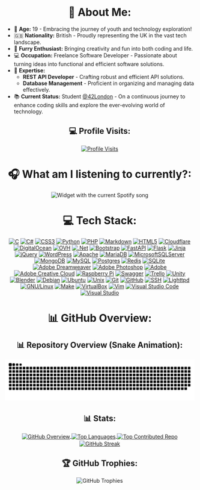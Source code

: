 <div>
   <h1 align="center">💫 About Me:</h1>
   <ul>
      <li>🎉 <strong>Age:</strong> 19 - Embracing the journey of youth and technology exploration!</li>
      <li>🇬🇧 <strong>Nationality:</strong> British - Proudly representing the UK in the vast tech landscape.</li>
      <li>🐾 <strong>Furry Enthusiast:</strong> Bringing creativity and fun into both coding and life.</li>
      <li>💻 <strong>Occupation:</strong> Freelance Software Developer - Passionate about turning ideas into functional and efficient software solutions.</li>
      <li>
         🚀 <strong>Expertise:</strong>
         <ul>
            <li><strong>REST API Developer</strong> - Crafting robust and efficient API solutions.</li>
            <li><strong>Database Management</strong> - Proficient in organizing and managing data effectively.</li>
         </ul>
      </li>
      <li>📚 <strong>Current Status:</strong> Student <a href="https://42london.com" target=_blank>@42London</a> - On a continuous journey to enhance coding skills and explore the ever-evolving world of technology.</li>
   </ul>
</div>
<div align="center">
   <h2>💻 Profile Visits:</h2>
   <a href="https://github.com/WOLFIE-OG">
   <img src="https://komarev.com/ghpvc/?username=wolfie-og&label=Profile%20views&color=0e75b6&style=for-the-badge" alt="Profile Visits" />
   </a>
</div>
<div align="center">
   <h1>🎧 What am I listening to currently?:</h1>
   <img src="https://spotify.wolfieog.xyz/?theme=dark&scan=true&rainbow=false" alt="Widget with the current Spotify song" />
</div>
<div align="center">
   <h1>💻 Tech Stack:</h1>

[![C](https://img.shields.io/badge/c-%2300599C.svg?style=for-the-badge&logo=c&logoColor=white)](https://en.wikipedia.org/wiki/C_(programming_language)) [![C#](https://img.shields.io/badge/c%23-%23239120.svg?style=for-the-badge&logo=csharp&logoColor=white)](https://docs.microsoft.com/en-us/dotnet/csharp/) [![CSS3](https://img.shields.io/badge/css3-%231572B6.svg?style=for-the-badge&logo=css3&logoColor=white)](https://developer.mozilla.org/en-US/docs/Web/CSS) [![Python](https://img.shields.io/badge/python-3670A0?style=for-the-badge&logo=python&logoColor=ffdd54)](https://www.python.org/) [![PHP](https://img.shields.io/badge/php-%23777BB4.svg?style=for-the-badge&logo=php&logoColor=white)](https://www.php.net/) [![Markdown](https://img.shields.io/badge/markdown-%23000000.svg?style=for-the-badge&logo=markdown&logoColor=white)](https://www.markdownguide.org/getting-started/) [![HTML5](https://img.shields.io/badge/html5-%23E34F26.svg?style=for-the-badge&logo=html5&logoColor=white)](https://developer.mozilla.org/en-US/docs/Web/HTML) [![Cloudflare](https://img.shields.io/badge/Cloudflare-F38020?style=for-the-badge&logo=Cloudflare&logoColor=white)](https://www.cloudflare.com/) [![DigitalOcean](https://img.shields.io/badge/DigitalOcean-%230167ff.svg?style=for-the-badge&logo=digitalOcean&logoColor=white)](https://www.digitalocean.com/) [![OVH](https://img.shields.io/badge/ovh-%23123F6D.svg?style=for-the-badge&logo=ovh&logoColor=#123F6D)](https://www.ovh.com/) [![.Net](https://img.shields.io/badge/.NET-5C2D91?style=for-the-badge&logo=.net&logoColor=white)](https://dotnet.microsoft.com/) [![Bootstrap](https://img.shields.io/badge/bootstrap-%238511FA.svg?style=for-the-badge&logo=bootstrap&logoColor=white)](https://getbootstrap.com/) [![FastAPI](https://img.shields.io/badge/FastAPI-005571?style=for-the-badge&logo=fastapi)](https://fastapi.tiangolo.com/) [![Flask](https://img.shields.io/badge/flask-%23000.svg?style=for-the-badge&logo=flask&logoColor=white)](https://flask.palletsprojects.com/en/2.1.x/) [![Jinja](https://img.shields.io/badge/jinja-white.svg?style=for-the-badge&logo=jinja&logoColor=black)](https://palletsprojects.com/p/jinja/) [![jQuery](https://img.shields.io/badge/jquery-%230769AD.svg?style=for-the-badge&logo=jquery&logoColor=white)](https://jquery.com/) [![WordPress](https://img.shields.io/badge/WordPress-%23117AC9.svg?style=for-the-badge&logo=WordPress&logoColor=white)](https://wordpress.org/) [![Apache](https://img.shields.io/badge/apache-%23D42029.svg?style=for-the-badge&logo=apache&logoColor=white)](https://httpd.apache.org/) [![MariaDB](https://img.shields.io/badge/MariaDB-003545?style=for-the-badge&logo=mariadb&logoColor=white)](https://mariadb.org/) [![MicrosoftSQLServer](https://img.shields.io/badge/Microsoft%20SQL%20Server-CC2927?style=for-the-badge&logo=microsoft%20sql%20server&logoColor=white)](https://www.microsoft.com/en-us/sql-server) [![MongoDB](https://img.shields.io/badge/MongoDB-%234ea94b.svg?style=for-the-badge&logo=mongodb&logoColor=white)](https://www.mongodb.com/) [![MySQL](https://img.shields.io/badge/mysql-%2300000f.svg?style=for-the-badge&logo=mysql&logoColor=white)](https://www.mysql.com/) [![Postgres](https://img.shields.io/badge/postgres-%23316192.svg?style=for-the-badge&logo=postgresql&logoColor=white)](https://www.postgresql.org/) [![Redis](https://img.shields.io/badge/redis-%23DD0031.svg?style=for-the-badge&logo=redis&logoColor=white)](https://redis.io/) [![SQLite](https://img.shields.io/badge/sqlite-%2307405e.svg?style=for-the-badge&logo=sqlite&logoColor=white)](https://www.sqlite.org/) [![Adobe Dreamweaver](https://img.shields.io/badge/Adobe%20Dreamweaver-FF61F6.svg?style=for-the-badge&logo=Adobe%20Dreamweaver&logoColor=white)](https://www.adobe.com/products/dreamweaver.html) [![Adobe Photoshop](https://img.shields.io/badge/adobe%20photoshop-%2331A8FF.svg?style=for-the-badge&logo=adobe%20photoshop&logoColor=white)](https://www.adobe.com/products/photoshop.html) [![Adobe](https://img.shields.io/badge/adobe-%23FF0000.svg?style=for-the-badge&logo=adobe&logoColor=white)](https://www.adobe.com/) [![Adobe Creative Cloud](https://img.shields.io/badge/Adobe%20Creative%20Cloud-DA1F26.svg?style=for-the-badge&logo=Adobe%20Creative%20Cloud&logoColor=white)](https://www.adobe.com/creativecloud.html) [![Raspberry Pi](https://img.shields.io/badge/-RaspberryPi-C51A4A?style=for-the-badge&logo=Raspberry-Pi)](https://www.raspberrypi.org/) [![Swagger](https://img.shields.io/badge/-Swagger-%23Clojure?style=for-the-badge&logo=swagger&logoColor=white)](https://swagger.io/) [![Trello](https://img.shields.io/badge/Trello-%23026AA7.svg?style=for-the-badge&logo=Trello&logoColor=white)](https://trello.com/) [![Unity](https://img.shields.io/badge/Unity-%23000000.svg?style=for-the-badge&logo=unity&logoColor=white)](https://unity.com/) [![Blender](https://img.shields.io/badge/Blender-%23F5792A.svg?style=for-the-badge&logo=blender&logoColor=white)](https://www.blender.org/) [![Debian](https://img.shields.io/badge/Debian-A81D33?style=for-the-badge&logo=debian&logoColor=white)](https://www.debian.org/) [![Ubuntu](https://img.shields.io/badge/Ubuntu-E95420?style=for-the-badge&logo=ubuntu&logoColor=white)](https://ubuntu.com/) [![Unix](https://img.shields.io/badge/Unix-%23505151.svg?style=for-the-badge&logo=unix&logoColor=white)](https://www.unix.org/) [![Git](https://img.shields.io/badge/Git-F05032?style=for-the-badge&logo=git&logoColor=white)](https://git-scm.com/) [![GitHub](https://img.shields.io/badge/GitHub-181717?style=for-the-badge&logo=github&logoColor=white)](https://github.com/) [![SSH](https://img.shields.io/badge/SSH-22-green?style=for-the-badge&logo=ssh)](https://www.ssh.com/) [![Lighttpd](https://img.shields.io/badge/Lighttpd-1.4.59-blue?style=for-the-badge&logo=lighttpd)](https://www.lighttpd.net/) [![GNU/Linux](https://img.shields.io/badge/GNU/Linux-OS-orange?style=for-the-badge&logo=linux)](https://www.gnu.org/gnu/linux-and-gnu.html) [![Make](https://img.shields.io/badge/Make-Tools-green?style=for-the-badge&logo=gnu-make)](https://www.gnu.org/software/make/) [![VirtualBox](https://img.shields.io/badge/VirtualBox-v6.1-blue?style=for-the-badge&logo=virtualbox)](https://www.virtualbox.org/) [![Vim](https://img.shields.io/badge/Vim-019733?style=for-the-badge&logo=vim&logoColor=white)](https://www.vim.org/) [![Visual Studio Code](https://img.shields.io/badge/VS_Code-007ACC?style=for-the-badge&logo=visual-studio-code&logoColor=white)](https://code.visualstudio.com/) [![Visual Studio](https://img.shields.io/badge/Visual_Studio-5C2D91?style=for-the-badge&logo=visual-studio&logoColor=white)](https://visualstudio.microsoft.com/)

</div>
<div align="center">
   <h1>📊 GitHub Overview:</h1>
   <h2>📊 Repository Overview (Snake Animation):</h2>
   <img src="https://raw.githubusercontent.com/WOLFIE-OG/WOLFIE-OG/output/snake.svg" alt="Snake Animation" />
   <h2>📊 Stats:</h2>
   <a href="https://github.com/WOLFIE-OG">
   <img height=200 align="center" src="https://github-readme-stats.vercel.app/api?username=WOLFIE-OG&theme=dark&hide_border=false&include_all_commits=true&count_private=true" alt="GitHub Overview" />
   </a>
   <a href="https://github.com/WOLFIE-OG">
   <img height=200 align="center" src="https://github-readme-stats.vercel.app/api/top-langs/?username=WOLFIE-OG&theme=dark&layout=donut&langs_count=8&hide_border=false&include_all_commits=true&count_private=true" alt="Top Languages" />
   </a>
   <a href="https://github.com/WOLFIE-OG">
   <img height=200 align="center" src="https://github-contributor-stats.vercel.app/api?username=WOLFIE-OG&limit=5&theme=dark&combine_all_yearly_contributions=true" alt="Top Contributed Repo" />
   </a>
   <a href="https://github.com/WOLFIE-OG">
   <img height=200 align="center" src="https://github-readme-streak-stats.herokuapp.com?user=WOLFIE-OG&theme=dark&date_format=M%20j%5B%2C%20Y%5D&fire=04B0EB&ring=1767EB&currStreakLabel=2AD6EB" alt="GitHub Streak" />
   </a>
   <h2>🏆 GitHub Trophies:</h2>
   <img src="https://github-profile-trophy.vercel.app/?username=WOLFIE-OG&theme=darkhub" alt="GitHub Trophies" />
</div>

